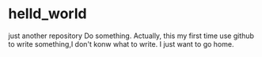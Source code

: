 # helld_world
just another repository
Do something. 
Actually, this my first time use github to write something,I don't konw what  to write. I just want to go home.
